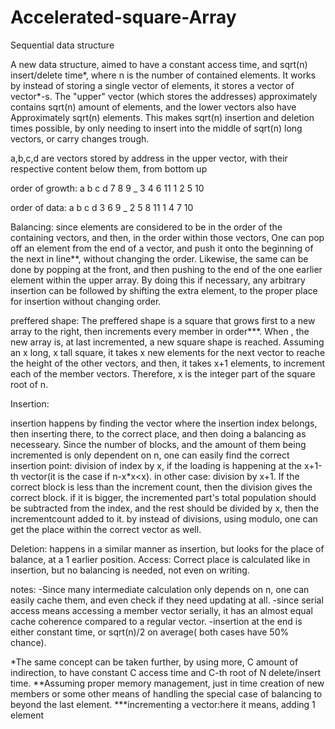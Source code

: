 # Accelerated-square-Array
Sequential data structure

A new data structure, aimed to have a constant access time, and sqrt(n) insert/delete time*, where n is the number of contained elements.
It works by instead of storing a single vector of elements, it stores a vector of vector*-s.
The "upper" vector (which stores the addresses) approximately contains sqrt(n) amount of elements, and the lower vectors also have
Approximately sqrt(n) elements. This makes sqrt(n) insertion and deletion times possible, by only needing to insert into the middle
of sqrt(n) long vectors, or carry changes trough.

a,b,c,d are vectors stored by address in the upper vector, with their respective content below them, from bottom up

order of growth:
a b c d
7 8 9 _
3 4 6 11
1 2 5 10 

order of data:
a b c d
3 6 9 _
2 5 8 11
1 4 7 10

Balancing:
since elements are considered to be in the order of the containing vectors, and then, in the order within those vectors,
One can pop off an element from the end of a vector, and push it onto the beginning of the next in line**, without changing the order.
Likewise, the same can be done by popping at the front, and then pushing to the end of the one earlier element within the upper array.
By doing this if necessary, any arbitrary insertion can be followed by shifting the extra element, to the proper place for insertion
without changing order.

preffered shape:
The preffered shape is a square that grows first to a new array to the right, then increments every member in order***. When , the new array
is, at last incremented, a new square shape is reached. 
Assuming an x long, x tall square, it takes x new elements for the next vector to reache the height of the other vectors, and then, 
it takes x+1 elements, to increment each of the member vectors. 
Therefore, x is the integer part of the square root of n.

Insertion:

insertion happens by finding the vector where the insertion index belongs, then inserting there, to the correct place, 
and then doing a balancing as necesseary.
Since the number of blocks, and the amount of them being incremented is only dependent on n, 
one can easily find the correct insertion point:
  division of index by x, if the loading is happening at the x+1-th vector(it is the case if n-x*x<x).
  in other case: division by x+1. If the correct block is less than the increment count, then the division gives the correct block.
  if it is bigger, the incremented part's total population should be subtracted from the index,
  and the rest should be divided by x, then the incrementcount added to it.
  by instead of divisions, using modulo, one can get the place within the correct vector as well.

Deletion:
happens in a similar manner as insertion, but looks for the place of balance, at a 1 earlier position.
Access:
Correct place is calculated like in insertion, but no balancing is needed, not even on writing.

notes:
  -Since many intermediate calculation only depends on n, 
  one can easily cache them, and even check if they need updating at all.
  -since serial access means accessing a member vector serially, it has an almost equal cache coherence compared to a regular vector.
  -insertion at the end is either constant time, or sqrt(n)/2 on average( both cases have 50% chance).

*The same concept can be taken further, by using more, C amount of indirection, 
to have constant C access time and C-th root of N delete/insert time.
**Assuming proper memory management, just in time creation of new members or some other means of handling the special case of balancing
to beyond the last element.
***incrementing a vector:here it means, adding 1 element
